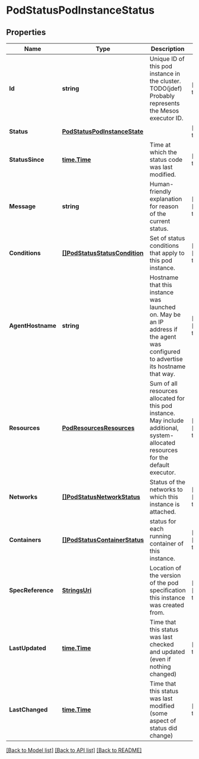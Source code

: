 # PodStatusPodInstanceStatus

## Properties
Name | Type | Description | Notes
------------ | ------------- | ------------- | -------------
**Id** | **string** | Unique ID of this pod instance in the cluster. TODO(jdef) Probably represents the Mesos executor ID.  | [default to null]
**Status** | [**PodStatusPodInstanceState**](podStatus.PodInstanceState.md) |  | [default to null]
**StatusSince** | [**time.Time**](time.Time.md) | Time at which the status code was last modified.  | [default to null]
**Message** | **string** | Human-friendly explanation for reason of the current status.  | [optional] [default to null]
**Conditions** | [**[]PodStatusStatusCondition**](podStatus.StatusCondition.md) | Set of status conditions that apply to this pod instance.  | [optional] [default to null]
**AgentHostname** | **string** | Hostname that this instance was launched on. May be an IP address if the agent was configured to advertise its hostname that way.  | [optional] [default to null]
**Resources** | [**PodResourcesResources**](pod.resources.Resources.md) | Sum of all resources allocated for this pod instance. May include additional, system-allocated resources for the default executor.  | [optional] [default to null]
**Networks** | [**[]PodStatusNetworkStatus**](podStatus.NetworkStatus.md) | Status of the networks to which this instance is attached.  | [optional] [default to null]
**Containers** | [**[]PodStatusContainerStatus**](podStatus.ContainerStatus.md) | status for each running container of this instance. | [optional] [default to null]
**SpecReference** | [**StringsUri**](strings.Uri.md) | Location of the version of the pod specification this instance was created from.  | [optional] [default to null]
**LastUpdated** | [**time.Time**](time.Time.md) | Time that this status was last checked and updated (even if nothing changed)  | [default to null]
**LastChanged** | [**time.Time**](time.Time.md) | Time that this status was last modified (some aspect of status did change)  | [default to null]

[[Back to Model list]](../README.md#documentation-for-models) [[Back to API list]](../README.md#documentation-for-api-endpoints) [[Back to README]](../README.md)


